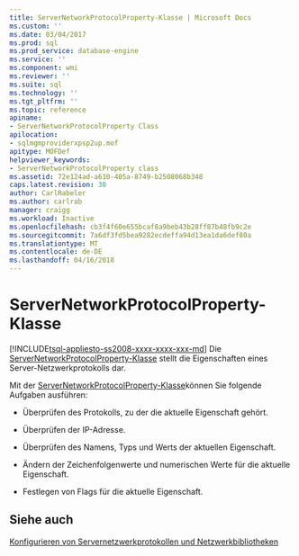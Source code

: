 ```yaml
---
title: ServerNetworkProtocolProperty-Klasse | Microsoft Docs
ms.custom: ''
ms.date: 03/04/2017
ms.prod: sql
ms.prod_service: database-engine
ms.service: ''
ms.component: wmi
ms.reviewer: ''
ms.suite: sql
ms.technology: ''
ms.tgt_pltfrm: ''
ms.topic: reference
apiname:
- ServerNetworkProtocolProperty Class
apilocation:
- sqlmgmproviderxpsp2up.mof
apitype: MOFDef
helpviewer_keywords:
- ServerNetworkProtocolProperty class
ms.assetid: 72e124ad-a610-405a-8749-b2508068b348
caps.latest.revision: 30
author: CarlRabeler
ms.author: carlrab
manager: craigg
ms.workload: Inactive
ms.openlocfilehash: cb3f4f60e655bcaf8a9beb43b28ff87b48fb9c2e
ms.sourcegitcommit: 7a6df3fd5bea9282ecdeffa94d13ea1da6def80a
ms.translationtype: MT
ms.contentlocale: de-DE
ms.lasthandoff: 04/16/2018
---
```

# <a name="servernetworkprotocolproperty-class"></a>ServerNetworkProtocolProperty-Klasse
[!INCLUDE[tsql-appliesto-ss2008-xxxx-xxxx-xxx-md](../../../includes/tsql-appliesto-ss2008-xxxx-xxxx-xxx-md.md)]
  Die [ServerNetworkProtocolProperty-Klasse](../../../relational-databases/wmi-provider-configuration-classes/servernetworkprotocolproperty-class/servernetworkprotocolproperty-class.md) stellt die Eigenschaften eines Server-Netzwerkprotokolls dar.  
  
 Mit der [ServerNetworkProtocolProperty-Klasse](../../../relational-databases/wmi-provider-configuration-classes/servernetworkprotocolproperty-class/servernetworkprotocolproperty-class.md)können Sie folgende Aufgaben ausführen:  
  
-   Überprüfen des Protokolls, zu der die aktuelle Eigenschaft gehört.  
  
-   Überprüfen der IP-Adresse.  
  
-   Überprüfen des Namens, Typs und Werts der aktuellen Eigenschaft.  
  
-   Ändern der Zeichenfolgenwerte und numerischen Werte für die aktuelle Eigenschaft.  
  
-   Festlegen von Flags für die aktuelle Eigenschaft.  
  
## <a name="see-also"></a>Siehe auch  
 [Konfigurieren von Servernetzwerkprotokollen und Netzwerkbibliotheken](http://msdn.microsoft.com/library/ms177485\(v=sql.100\).aspx)  
  
  
